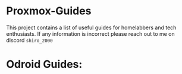 # Proxmox-Guides
This project contains a list of useful guides for homelabbers and tech enthusiasts. 
If any information is incorrect please reach out to me on discord `shiro_2000` 

# Odroid Guides:
